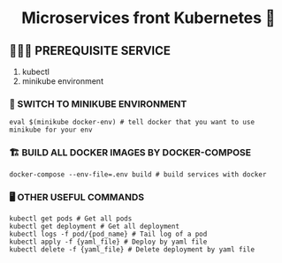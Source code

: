 <h1 align="center">Microservices front Kubernetes 👋</h1>

## 🤷🏼‍♂️ PREREQUISITE SERVICE
1. kubectl
2. minikube environment

### 🧊 SWITCH TO MINIKUBE ENVIRONMENT
```shell
eval $(minikube docker-env) # tell docker that you want to use minikube for your env
```

### 🏗 BUILD ALL DOCKER IMAGES BY DOCKER-COMPOSE
```shell
docker-compose --env-file=.env build # build services with docker
```

### 🖥 OTHER USEFUL COMMANDS
```shell
kubectl get pods # Get all pods
kubectl get deployment # Get all deployment
kubectl logs -f pod/{pod_name} # Tail log of a pod
kubectl apply -f {yaml_file} # Deploy by yaml file
kubectl delete -f {yaml_file} # Delete deployment by yaml file
```
